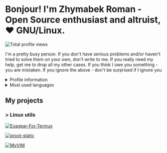 # Bonjour! I'm Zhymabek Roman - Open Source enthusiast and altruist, ❤️ GNU/Linux. 

![Total profile views](https://komarev.com/ghpvc/?username=ZhymabekRoman&style=for-the-badge)

I'm a pretty busy person. If you don't have serious problems and/or haven't tried to solve them on your own, don't write to me. If you really need my help, get me to drop all my other cases. If you think I owe you something - you are mistaken. If you ignore the above - don't be surprised if I ignore you

<details>
  <summary>Profile information</summary>
  
  ![GitHub Stats](https://github-readme-stats.vercel.app/api?username=ZhymabekRoman)
  
</details>

<details>
  <summary>Most used languages</summary>
  
  ![Top Langs](https://github-readme-stats.vercel.app/api/top-langs/?username=ZhymabekRoman)
  
</details>

## My projects
### > Linux utils
[![Exagear-For-Termux](https://github-readme-stats.vercel.app/api/pin/?username=ZhymabekRoman&repo=Exagear-For-Termux)](https://github.com/ZhymabekRoman/Exagear-For-Termux)

[![proot-static](https://github-readme-stats.vercel.app/api/pin/?username=ZhymabekRoman&repo=proot-static)](https://github.com/ZhymabekRoman/proot-static)

[![MyVIM](https://github-readme-stats.vercel.app/api/pin/?username=ZhymabekRoman&repo=MyVIM)](https://github.com/ZhymabekRoman/MyVIM)
